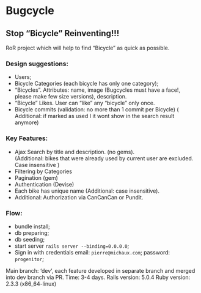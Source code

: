 # Bugcycle

## Stop “Bicycle” Reinventing!!! 

RoR project which will help to find “Bicycle” as quick as possible.


### Design suggestions: 
* Users; 
* Bicycle Categories (each bicycle has only one category); 
* “Bicycles”. Attributes: name, image (​Bug​cycles must have a face!, please make few size versions), description. 
* “Bicycle” Likes. User can  “like” any “bicycle” only once. 
* Bicycle commits (validation: no more than 1 commit per Bicycle) (​Additional: if marked as used I it wont show in the search result anymore) 
 
### Key Features:  
* Ajax Search by title and description. (no gems).  
(Additional: bikes that were already used by current user are excluded. Case insensitive ) 
* Filtering by Categories 
* Pagination (gem) 
* Authentication (Devise) 
* Each bike has unique name (Additional: case insensitive). 
* Additional: Authorization via CanCanCan or Pundit. 

### Flow: 
* bundle install; 
* db preparing; 
* db seeding; 
* start server  `rails server --binding=0.0.0.0`; 
* Sign in with credentials email: `pierre@michaux.com`; password: `progenitor`; 

Main branch: ‘dev’, each feature developed in separate branch and merged into dev branch via PR. 
Time: 3-4 days. 
Rails version: 5.0.4
Ruby version: 2.3.3 (x86_64-linux)